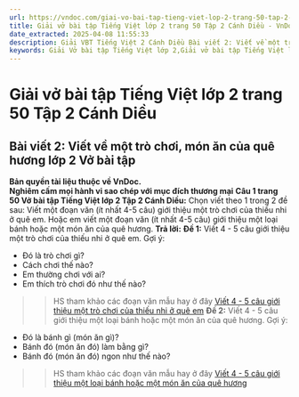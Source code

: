 ```yaml
---
url: https://vndoc.com/giai-vo-bai-tap-tieng-viet-lop-2-trang-50-tap-2-canh-dieu-321493
title: Giải vở bài tập Tiếng Việt lớp 2 trang 50 Tập 2 Cánh Diều - VnDoc.com
date_extracted: 2025-04-08 11:55:33
description: Giải VBT Tiếng Việt 2 Cánh Diều Bài viết 2: Viết về một trò chơi, món ăn của quê hương trang 50 được biên soạn nhằm giúp các em HS học tập tốt môn Tiếng Việt lớp 2 Cánh Diều. Mời các bạn tham khảo.
keywords: Giải Vở bài tập Tiếng Việt lớp 2,Giải vở bài tập Tiếng Việt lớp 2 trang 50 Tập 2 Cánh Diều,Giải Bài viết 2 Viết về một trò chơi món ăn của quê hương lớp 4 Vở bài tập,Bài 30 Quê hương của em lớp 2 Vở bài tập,Giải VBT Tiếng Việt lớp 2 Tập 2 trang 50 Cánh Diều,Giải Bài viết 2 Viết về một trò chơi món ăn của quê hương lớp 2 Cánh Diều,Giải vbt Tiếng Việt lớp 2
---
```


# Giải vở bài tập Tiếng Việt lớp 2 trang 50 Tập 2 Cánh Diều
## **Bài viết 2: Viết về một trò chơi, món ăn của quê hương lớp 2 Vở bài tập**
**Bản quyền tài liệu thuộc về VnDoc.**  
**Nghiêm cấm mọi hành vi sao chép với mục đích thương mại**
**Câu 1 trang 50 Vở bài tập Tiếng Việt lớp 2 Tập 2 Cánh Diều:** Chọn viết theo 1 trong 2 đề sau: Viết một đoạn văn \(ít nhất 4-5 câu\) giới thiệu một trò chơi của thiếu nhi ở quê em. Hoặc em viết một đoạn văn \(ít nhất 4-5 câu\) giới thiệu một loại bánh hoặc một món ăn của quê hương.
**Trả lời:**
**Đề 1:** Viết 4 - 5 câu giới thiệu một trò chơi của thiếu nhi ở quê em.
Gợi ý:
  * Đó là trò chơi gì?
  * Cách chơi thế nào?
  * Em thường chơi với ai?
  * Em thích trò chơi đó như thế nào?

>> HS tham khảo các đoạn văn mẫu hay ở đây [Viết 4 - 5 câu giới thiệu một trò chơi của thiếu nhi ở quê em](<https://vndoc.com/gioi-thieu-mot-tro-choi-cua-thieu-nhi-o-que-em-lop-2-257779>)
**Đề 2:** Viết 4 - 5 câu giới thiệu một loại bánh hoặc một món ăn của quê hương.
Gợi ý:
  * Đó là bánh gì \(món ăn gì\)?
  * Bánh đó \(món ăn đó\) làm bằng gì?
  * Bánh đó \(món ăn đó\) ngon như thế nào?

>> HS tham khảo các đoạn văn mẫu hay ở đây [Viết 4 - 5 câu giới thiệu một loại bánh hoặc một món ăn của quê hương](<https://vndoc.com/viet-4-5-cau-gioi-thieu-mot-loai-banh-hoac-mot-mon-an-cua-que-huong-257782>)
